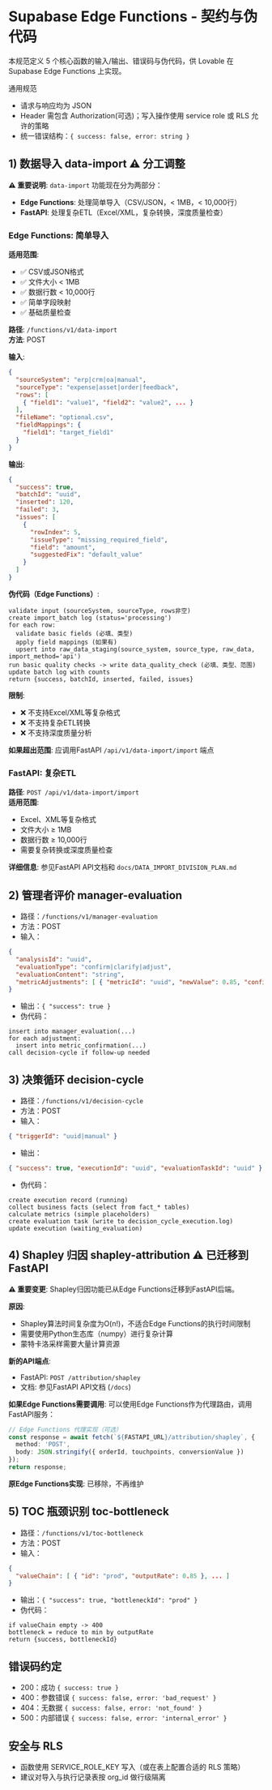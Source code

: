# Supabase Edge Functions - 契约与伪代码

本规范定义 5 个核心函数的输入/输出、错误码与伪代码，供 Lovable 在 Supabase Edge Functions 上实现。

通用规范
- 请求与响应均为 JSON
- Header 需包含 Authorization(可选)；写入操作使用 service role 或 RLS 允许的策略
- 统一错误结构：`{ success: false, error: string }`

## 1) 数据导入 data-import ⚠️ 分工调整

**⚠️ 重要说明**: `data-import` 功能现在分为两部分：
- **Edge Functions**: 处理简单导入（CSV/JSON，< 1MB，< 10,000行）
- **FastAPI**: 处理复杂ETL（Excel/XML，复杂转换，深度质量检查）

### Edge Functions: 简单导入

**适用范围**:
- ✅ CSV或JSON格式
- ✅ 文件大小 < 1MB
- ✅ 数据行数 < 10,000行
- ✅ 简单字段映射
- ✅ 基础质量检查

**路径**: `/functions/v1/data-import`  
**方法**: POST

**输入**:
```json
{
  "sourceSystem": "erp|crm|oa|manual",
  "sourceType": "expense|asset|order|feedback",
  "rows": [ 
    { "field1": "value1", "field2": "value2", ... }
  ],
  "fileName": "optional.csv",
  "fieldMappings": {
    "field1": "target_field1"
  }
}
```

**输出**:
```json
{
  "success": true,
  "batchId": "uuid",
  "inserted": 120,
  "failed": 3,
  "issues": [
    {
      "rowIndex": 5,
      "issueType": "missing_required_field",
      "field": "amount",
      "suggestedFix": "default_value"
    }
  ]
}
```

**伪代码（Edge Functions）**:
```
validate input (sourceSystem, sourceType, rows非空)
create import_batch log (status='processing')
for each row:
  validate basic fields (必填、类型)
  apply field mappings (如果有)
  upsert into raw_data_staging(source_system, source_type, raw_data, import_method='api')
run basic quality checks -> write data_quality_check (必填、类型、范围)
update batch log with counts
return {success, batchId, inserted, failed, issues}
```

**限制**: 
- ❌ 不支持Excel/XML等复杂格式
- ❌ 不支持复杂ETL转换
- ❌ 不支持深度质量分析

**如果超出范围**: 应调用FastAPI `/api/v1/data-import/import` 端点

### FastAPI: 复杂ETL

**路径**: `POST /api/v1/data-import/import`  
**适用范围**: 
- Excel、XML等复杂格式
- 文件大小 ≥ 1MB
- 数据行数 ≥ 10,000行
- 需要复杂转换或深度质量检查

**详细信息**: 参见FastAPI API文档和 `docs/DATA_IMPORT_DIVISION_PLAN.md`

## 2) 管理者评价 manager-evaluation
- 路径：`/functions/v1/manager-evaluation`
- 方法：POST
- 输入：
```json
{
  "analysisId": "uuid",
  "evaluationType": "confirm|clarify|adjust",
  "evaluationContent": "string",
  "metricAdjustments": [ { "metricId": "uuid", "newValue": 0.85, "confidence": 0.9 } ]
}
```
- 输出：`{ "success": true }`
- 伪代码：
```
insert into manager_evaluation(...)
for each adjustment:
  insert into metric_confirmation(...)
call decision-cycle if follow-up needed
```

## 3) 决策循环 decision-cycle
- 路径：`/functions/v1/decision-cycle`
- 方法：POST
- 输入：
```json
{ "triggerId": "uuid|manual" }
```
- 输出：
```json
{ "success": true, "executionId": "uuid", "evaluationTaskId": "uuid" }
```
- 伪代码：
```
create execution record (running)
collect business facts (select from fact_* tables)
calculate metrics (simple placeholders)
create evaluation task (write to decision_cycle_execution.log)
update execution (waiting_evaluation)
```

## 4) Shapley 归因 shapley-attribution ⚠️ 已迁移到 FastAPI

**⚠️ 重要变更**: Shapley归因功能已从Edge Functions迁移到FastAPI后端。

**原因**:
- Shapley算法时间复杂度为O(n!)，不适合Edge Functions的执行时间限制
- 需要使用Python生态库（numpy）进行复杂计算
- 蒙特卡洛采样需要大量计算资源

**新的API端点**:
- FastAPI: `POST /attribution/shapley`
- 文档: 参见FastAPI API文档 (`/docs`)

**如果Edge Functions需要调用**:
可以使用Edge Functions作为代理路由，调用FastAPI服务：
```typescript
// Edge Functions 代理实现（可选）
const response = await fetch(`${FASTAPI_URL}/attribution/shapley`, {
  method: 'POST',
  body: JSON.stringify({ orderId, touchpoints, conversionValue })
});
return response;
```

**原Edge Functions实现**: 已移除，不再维护

## 5) TOC 瓶颈识别 toc-bottleneck
- 路径：`/functions/v1/toc-bottleneck`
- 方法：POST
- 输入：
```json
{
  "valueChain": [ { "id": "prod", "outputRate": 0.85 }, ... ]
}
```
- 输出：`{ "success": true, "bottleneckId": "prod" }`
- 伪代码：
```
if valueChain empty -> 400
bottleneck = reduce to min by outputRate
return {success, bottleneckId}
```

## 错误码约定
- 200：成功 `{ success: true }`
- 400：参数错误 `{ success: false, error: 'bad_request' }`
- 404：无数据 `{ success: false, error: 'not_found' }`
- 500：内部错误 `{ success: false, error: 'internal_error' }`

## 安全与 RLS
- 函数使用 SERVICE_ROLE_KEY 写入（或在表上配置合适的 RLS 策略）
- 建议对导入与执行记录表按 org_id 做行级隔离




